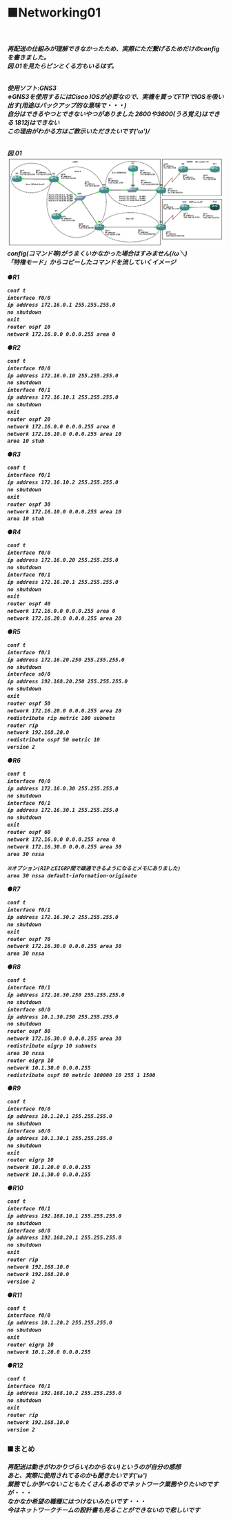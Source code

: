<h1>■Networking01</h1><br>
<h5>再配送の仕組みが理解できなかったため、実際にただ繋げるためだけのconfigを書きました。<br>図.01を見たらピンとくる方もいるはず。<br><br>

使用ソフト:GNS3<br>
※GNS3を使用するにはCisco IOSが必要なので、実機を買ってFTPでIOSを吸い出す(用途はバックアップ的な意味で・・・)<br>
自分はできるやつとできないやつがありました 2600や3600(うろ覚え)はできる 1812jはできない<br>
この理由がわかる方はご教示いただきたいです\(*'ω'*)/<br><br>

図.01<br>
<img src="https://raw.githubusercontent.com/sola-akiduki/networking_info/master/NetworkConfig/images/Networking01.PNG"><br>config(コマンド等)がうまくいかなかった場合はすみません(/ω＼)<br>
「特権モード」からコピーしたコマンドを流していくイメージ<br><br>
●R1
```html
conf t
interface f0/0
ip address 172.16.0.1 255.255.255.0
no shutdown
exit
router ospf 10
network 172.16.0.0 0.0.0.255 area 0
```
●R2
```html
conf t
interface f0/0
ip address 172.16.0.10 255.255.255.0
no shutdown
interface f0/1
ip address 172.16.10.1 255.255.255.0
no shutdown
exit
router ospf 20
network 172.16.0.0 0.0.0.255 area 0
network 172.16.10.0 0.0.0.255 area 10
area 10 stub
```
●R3
```html
conf t
interface f0/1
ip address 172.16.10.2 255.255.255.0
no shutdown
exit
router ospf 30
network 172.16.10.0 0.0.0.255 area 10
area 10 stub
```
●R4
```html
conf t
interface f0/0
ip address 172.16.0.20 255.255.255.0
no shutdown
interface f0/1 
ip address 172.16.20.1 255.255.255.0
no shutdown
exit
router ospf 40
network 172.16.0.0 0.0.0.255 area 0
network 172.16.20.0 0.0.0.255 area 20
```
●R5
```html
conf t
interface f0/1
ip address 172.16.20.250 255.255.255.0
no shutdown
interface s0/0
ip address 192.168.20.250 255.255.255.0
no shutdown
exit
router ospf 50
network 172.16.20.0 0.0.0.255 area 20
redistribute rip metric 100 subnets
router rip
network 192.168.20.0
redistribute ospf 50 metric 10
version 2
```
●R6
```html
conf t
interface f0/0
ip address 172.16.0.30 255.255.255.0
no shutdown
interface f0/1
ip address 172.16.30.1 255.255.255.0
no shutdown
exit
router ospf 60
network 172.16.0.0 0.0.0.255 area 0
network 172.16.30.0 0.0.0.255 area 30
area 30 nssa

※オプション(RIPとEIGRP間で疎通できるようになるとメモにありました)
area 30 nssa default-information-originate
```
●R7
```html
conf t
interface f0/1
ip address 172.16.30.2 255.255.255.0
no shutdown
exit
router ospf 70
network 172.16.30.0 0.0.0.255 area 30
area 30 nssa
```
●R8
```html
conf t
interface f0/1
ip address 172.16.30.250 255.255.255.0
no shutdown
interface s0/0
ip address 10.1.30.250 255.255.255.0
no shutdown
router ospf 80
network 172.16.30.0 0.0.0.255 area 30
redistribute eigrp 10 subnets
area 30 nssa
router eigrp 10
network 10.1.30.0 0.0.0.255
redistribute ospf 80 metric 100000 10 255 1 1500
```
●R9
```html
conf t
interface f0/0
ip address 10.1.20.1 255.255.255.0
no shutdown
interface s0/0
ip address 10.1.30.1 255.255.255.0
no shutdown
exit
router eigrp 10
network 10.1.20.0 0.0.0.255
network 10.1.30.0 0.0.0.255
```
●R10
```html
conf t
interface f0/1
ip address 192.168.10.1 255.255.255.0
no shutdown
interface s0/0
ip address 192.168.20.1 255.255.255.0
no shutdown
exit
router rip
network 192.168.10.0
network 192.168.20.0
version 2
```
●R11
```html
conf t
interface f0/0
ip address 10.1.20.2 255.255.255.0
no shutdown
exit
router eigrp 10
network 10.1.20.0 0.0.0.255
```
●R12
```html
conf t
interface f0/1
ip address 192.168.10.2 255.255.255.0
no shutdown
exit
router rip
network 192.168.10.0
version 2
```

</h5><h3>■まとめ</h3><h5><p>
再配送は動きがわかりづらい(わからない)というのが自分の感想<br>
あと、実際に使用されてるのかも聞きたいです('ω')<br>
業務でしか学べないこともたくさんあるのでネットワーク業務やりたいのですが・・・<br>
なかなか希望の職種にはつけないみたいです・・・<br>
今はネットワークチームの設計書も見ることができないので悲しいです



